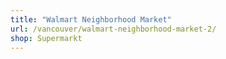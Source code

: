 ```yaml
---
title: "Walmart Neighborhood Market"
url: /vancouver/walmart-neighborhood-market-2/
shop: Supermarkt
---
```

